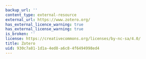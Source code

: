 ```yaml
---
backup_url: ''
content_type: external-resource
external_url: https://www.zotero.org/
has_external_licence_warning: true
has_external_license_warning: true
is_broken: ''
license: https://creativecommons.org/licenses/by-nc-sa/4.0/
title: Zotero
uid: 930c7a81-1d1a-4ed8-a6c8-4f6494998ed4
---
```

